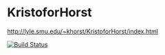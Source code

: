 # KristoforHorst
http://lyle.smu.edu/~khorst/KristoforHorst/index.html

[![Build Status](https://travis-ci.org/KristoforHorst/KristoforHorst.svg?branch=master)](https://travis-ci.org/KristoforHorst/KristoforHorst)
